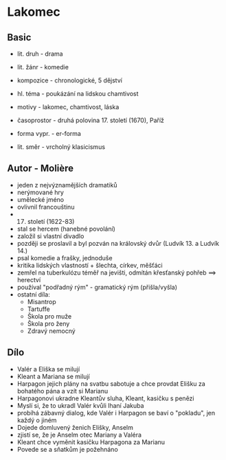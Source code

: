 # Lakomec

## Basic

- lit. druh - drama
- lit. žánr - komedie
- kompozice - chronologické, 5 dějství
- hl. téma - poukázání na lidskou chamtivost
- motivy - lakomec, chamtivost, láska
- časoprostor - druhá polovina 17. století (1670), Paříž
- forma vypr. - er-forma

- lit. směr - vrcholný klasicismus

## Autor - Molière

- jeden z nejvýznamějších dramatiků
- nerýmované hry
- umělecké jméno
- ovlivnil francouštinu
- 17. století (1622-83)
- stal se hercem (hanebné povolání)
- založil si vlastní divadlo
- později se proslavil a byl pozván na královský dvůr (Ludvík 13. a Ludvík 14.)
- psal komedie a frašky, jednoduše
- kritika lidských vlastností + šlechta, církev, měšťáci
- zemřel na tuberkulózu téměř na jevišti, odmítán křesťanský pohřeb ==> herectví
- používal "podřadný rým" - gramatický rým (přišla/vyšla)
- ostatní díla:
    - Misantrop
    - Tartuffe
    - Škola pro muže
    - Škola pro ženy
    - Zdravý nemocný

## Dílo

- Valér a Eliška se milují
- Kleant a Mariana se milují
- Harpagon jejich plány na svatbu sabotuje a chce provdat Elišku za bohatého pána a vzít si Marianu
- Harpagonovi ukradne Kleantův sluha, Kleant, kasičku s penězi
- Myslí si, že to ukradl Valér kvůli lhaní Jakuba
- probíhá zábavný dialog, kde Valér i Harpagon se baví o "pokladu", jen každý o jiném
- Dojede domluvený ženich Elišky, Anselm
- zjistí se, že je Anselm otec Mariany a Valéra
- Kleant chce vyměnit kasičku Harpagona za Marianu
- Povede se a sňatkům je požehnáno
